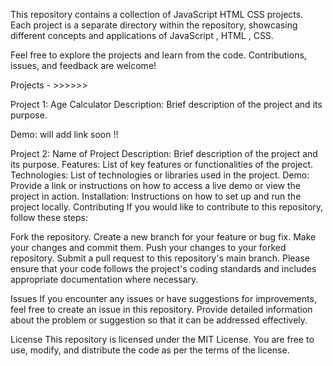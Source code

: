 This repository contains a collection of JavaScript HTML CSS projects. Each project is a separate directory within the repository, showcasing different concepts and applications of JavaScript , HTML , CSS.

Feel free to explore the projects and learn from the code. Contributions, issues, and feedback are welcome!

Projects - >>>>>>

Project 1: Age Calculator
Description: Brief description of the project and its purpose.

Demo: will add link soon !!

Project 2: Name of Project
Description: Brief description of the project and its purpose.
Features: List of key features or functionalities of the project.
Technologies: List of technologies or libraries used in the project.
Demo: Provide a link or instructions on how to access a live demo or view the project in action.
Installation: Instructions on how to set up and run the project locally.
Contributing
If you would like to contribute to this repository, follow these steps:

Fork the repository.
Create a new branch for your feature or bug fix.
Make your changes and commit them.
Push your changes to your forked repository.
Submit a pull request to this repository's main branch.
Please ensure that your code follows the project's coding standards and includes appropriate documentation where necessary.

Issues
If you encounter any issues or have suggestions for improvements, feel free to create an issue in this repository. Provide detailed information about the problem or suggestion so that it can be addressed effectively.

License
This repository is licensed under the MIT License. You are free to use, modify, and distribute the code as per the terms of the license.
